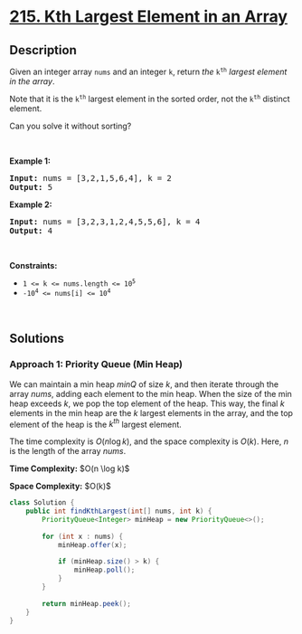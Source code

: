 <!-- problem:start -->

# [215. Kth Largest Element in an Array](https://leetcode.com/problems/kth-largest-element-in-an-array)

## Description

<!-- description:start -->

<p>Given an integer array <code>nums</code> and an integer <code>k</code>, return <em>the</em> <code>k<sup>th</sup></code> <em>largest element in the array</em>.</p>

<p>Note that it is the <code>k<sup>th</sup></code> largest element in the sorted order, not the <code>k<sup>th</sup></code> distinct element.</p>

<p>Can you solve it without sorting?</p>
<p>&nbsp;</p>

<p><strong class="example">Example 1:</strong></p>
<pre><strong>Input:</strong> nums = [3,2,1,5,6,4], k = 2
<strong>Output:</strong> 5
</pre>

<p><strong class="example">Example 2:</strong></p>
<pre><strong>Input:</strong> nums = [3,2,3,1,2,4,5,5,6], k = 4
<strong>Output:</strong> 4
</pre>
<p>&nbsp;</p>

<p><strong>Constraints:</strong></p>
<ul>
    <li><code>1 &lt;= k &lt;= nums.length &lt;= 10<sup>5</sup></code></li>
    <li><code>-10<sup>4</sup> &lt;= nums[i] &lt;= 10<sup>4</sup></code></li>
</ul>
<p>&nbsp;</p>

<!-- description:end -->

## Solutions

<!-- solution:start -->

### **Approach 1: Priority Queue (Min Heap)**

We can maintain a min heap $\textit{minQ}$ of size $k$, and then iterate through the array $\textit{nums}$, adding each element to the min heap. When the size of the min heap exceeds $k$, we pop the top element of the heap. This way, the final $k$ elements in the min heap are the $k$ largest elements in the array, and the top element of the heap is the $k^{th}$ largest element.

The time complexity is $O(n\log k)$, and the space complexity is $O(k)$. Here, $n$ is the length of the array $\textit{nums}$.

<p><strong>Time Complexity:</strong> $O(n \log k)$</p>
<p><strong>Space Complexity:</strong> $O(k)$</p>

<!-- tabs:start -->

```java
class Solution {
    public int findKthLargest(int[] nums, int k) {
        PriorityQueue<Integer> minHeap = new PriorityQueue<>();
        
        for (int x : nums) {
            minHeap.offer(x);
            
            if (minHeap.size() > k) {
                minHeap.poll();
            }
        }
        
        return minHeap.peek();
    }
}
```

<!-- tabs:end -->

<!-- solution:end -->

<!-- problem:end -->